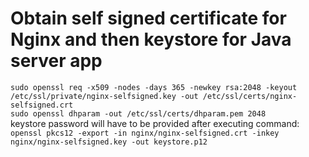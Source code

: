 # Obtain self signed certificate for Nginx and then keystore for Java server app 
`sudo openssl req -x509 -nodes -days 365 -newkey rsa:2048 -keyout /etc/ssl/private/nginx-selfsigned.key -out /etc/ssl/certs/nginx-selfsigned.crt`  
`sudo openssl dhparam -out /etc/ssl/certs/dhparam.pem 2048`  
keystore password will have to be provided after executing command:  
`openssl pkcs12 -export -in nginx/nginx-selfsigned.crt -inkey nginx/nginx-selfsigned.key -out keystore.p12`  
